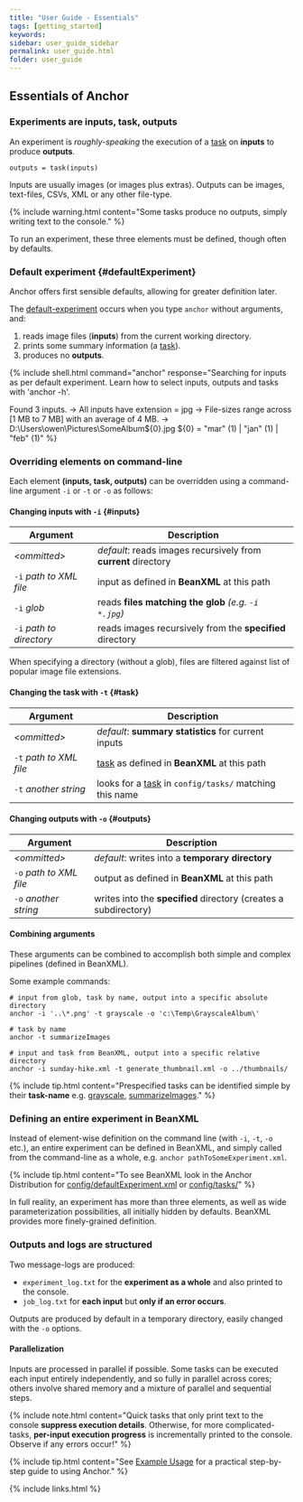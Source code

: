```yaml
---
title: "User Guide - Essentials"
tags: [getting_started]
keywords:
sidebar: user_guide_sidebar
permalink: user_guide.html
folder: user_guide
---
```


## Essentials of Anchor

### Experiments are inputs, task, outputs

An experiment is *roughly-speaking* the execution of a [task](/user_guide_tasks.html) on **inputs** to produce **outputs**.

```
outputs = task(inputs)
```

Inputs are usually images (or images plus extras). Outputs can be images, text-files, CSVs, XML or any other file-type.

{% include warning.html content="Some tasks produce no outputs, simply writing text to the console." %}

To run an experiment, these three elements must be defined, though often by defaults.

### Default experiment {#defaultExperiment}

Anchor offers first sensible defaults, allowing for greater definition later.

The [default-experiment](https://github.com/anchoranalysis/anchor-assembly/blob/master/anchor/src/main/resources/config/defaultExperiment.xml) occurs when you type `anchor` without arguments, and:
1. reads image files (**inputs**) from the current working directory.
2. prints some summary information (a [task](/user_guide_tasks.html)).
3. produces no **outputs**.

{% include shell.html
command="anchor"
response="Searching for inputs as per default experiment.
Learn how to select inputs, outputs and tasks with 'anchor -h'.

Found 3 inputs.
-> All inputs have extension = jpg
-> File-sizes range across [1 MB to 7 MB] with an average of 4 MB.
-> D:\Users\owen\Pictures\SomeAlbum\${0}.jpg
${0} = \"mar\" (1) | \"jan\" (1) | \"feb\" (1)" %}

### Overriding elements on command-line

Each element **(inputs, task, outputs)** can be overridden using a command-line argument `-i` or `-t` or `-o` as follows:

#### Changing inputs with `-i` {#inputs}

| Argument | Description |
|--------|------|
| *&lt;ommitted&gt;* | *default*: reads images recursively from **current** directory |
| `-i` *path to XML file* | input as defined in **BeanXML** at this path |
| `-i` *glob* | reads **files matching the glob** *(e.g. `-i *.jpg`)* |
| `-i` *path to directory* | reads images recursively from the **specified** directory |

When specifying a directory (without a glob), files are filtered against list of popular image file extensions.

#### Changing the task with `-t` {#task}

| Argument | Description |
|--------|------|
| *&lt;ommitted&gt;* | *default*: **summary statistics** for current inputs |
| `-t` *path to XML file* | [task](/user_guide_tasks.html) as defined in **BeanXML** at this path |
| `-t` *another string* | looks for a [task](/user_guide_tasks.html) in `config/tasks/` matching this name  |

#### Changing outputs with `-o` {#outputs}

| Argument | Description |
|--------|------|
| *&lt;ommitted&gt;* | *default*: writes into a **temporary directory** |
| `-o` *path to XML file* | output as defined in **BeanXML** at this path |
| `-o` *another string* | writes into the **specified** directory (creates a subdirectory)  |

#### Combining arguments

These arguments can be combined to accomplish both simple and complex pipelines (defined in BeanXML).

Some example commands:

```shell
# input from glob, task by name, output into a specific absolute directory
anchor -i '..\*.png' -t grayscale -o 'c:\Temp\GrayscaleAlbum\'

# task by name
anchor -t summarizeImages

# input and task from BeanXML, output into a specific relative directory
anchor -i sunday-hike.xml -t generate_thumbnail.xml -o ../thumbnails/
```

{% include tip.html content="Prespecified tasks can be identified simple by their **task-name** e.g. [grayscale](https://github.com/anchoranalysis/anchor-assembly/tree/master/anchor-assembly/src/main/resources/config/tasks/grayscale.xml), [summarizeImages](https://github.com/anchoranalysis/anchor-assembly/tree/master/anchor-assembly/src/main/resources/config/tasks/summarizeImages.xml)." %}

### Defining an entire experiment in BeanXML

Instead of element-wise definition on the command line (with `-i`, `-t`, `-o` etc.), an entire experiment can be defined in BeanXML, and simply called from the command-line as a whole, e.g. `anchor pathToSomeExperiment.xml`.

{% include tip.html content="To see BeanXML look in the Anchor Distribution for [config/defaultExperiment.xml](https://github.com/anchoranalysis/anchor-assembly/blob/master/anchor/src/main/resources/config/defaultExperiment.xml) or [config/tasks/](https://github.com/anchoranalysis/anchor-assembly/tree/master/anchor-assembly/src/main/resources/config/tasks)" %}

In full reality, an experiment has more than three elements, as well as wide parameterization possibilities, all initially hidden by defaults. BeanXML provides more finely-grained definition.


### Outputs and logs are structured

Two message-logs are produced:
- `experiment_log.txt` for the **experiment as a whole** and also printed to the console.
- `job_log.txt` for **each input** but **only if an error occurs**.

Outputs are produced by default in a temporary directory, easily changed with the `-o` options.

#### Parallelization

Inputs are processed in parallel if possible. Some tasks can be executed each input entirely independently, and so fully in parallel across cores; others involve shared memory and a mixture of parallel and sequential steps.

{% include note.html content="Quick tasks that only print text to the console **suppress execution details**. Otherwise, for more complicated-tasks, **per-input execution progress** is incrementally printed to the console. Observe if any errors occur!" %}

{% include tip.html content="See [Example Usage](/user_guide_examples.html) for a practical step-by-step guide to using Anchor." %}

{% include links.html %}
